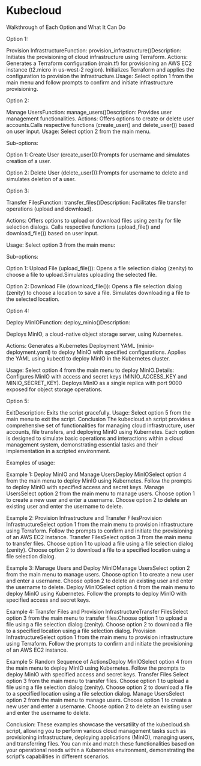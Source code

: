 # Kubecloud

Walkthrough of Each Option and What It Can Do
 
Option 1: 

Provision InfrastructureFunction: provision_infrastructure()Description: Initiates the provisioning of cloud infrastructure using Terraform.
Actions:
Generates a Terraform configuration (main.tf) for provisioning an AWS EC2 instance (t2.micro in us-west-2 region).
Initializes Terraform and applies the configuration to provision the infrastructure.Usage: 
Select option 1 from the main menu and follow prompts to confirm and initiate infrastructure provisioning.

Option 2: 

Manage UsersFunction: manage_users()Description: 
Provides user management functionalities.
Actions:
Offers options to create or delete user accounts.Calls respective functions (create_user() and delete_user()) based on user input.
Usage:
Select option 2 from the main menu.

Sub-options:

Option 1: 
Create User (create_user()):Prompts for username and simulates creation of a user.

Option 2: 
Delete User (delete_user()):Prompts for username to delete and simulates deletion of a user.


Option 3: 

Transfer FilesFunction: transfer_files()Description: 
Facilitates file transfer operations (upload and download).

Actions:
Offers options to upload or download files using zenity for file selection dialogs.
Calls respective functions (upload_file() and download_file()) based on user input.

Usage: 
Select option 3 from the main menu:

Sub-options:

Option 1: 
Upload File (upload_file()):
Opens a file selection dialog (zenity) to choose a file to upload.Simulates uploading the selected file.

Option 2: 
Download File (download_file()):
Opens a file selection dialog (zenity) to choose a location to save a file.
Simulates downloading a file to the selected location.

Option 4: 

Deploy MinIOFunction: deploy_minio()Description: 

Deploys MinIO, a cloud-native object storage server, using Kubernetes.

Actions:
Generates a Kubernetes Deployment YAML (minio-deployment.yaml) to deploy MinIO with specified configurations.
Applies the YAML using kubectl to deploy MinIO in the Kubernetes cluster.

Usage: 
Select option 4 from the main menu to deploy MinIO.Details:
Configures MinIO with access and secret keys (MINIO_ACCESS_KEY and MINIO_SECRET_KEY).
Deploys MinIO as a single replica with port 9000 exposed for object storage operations.

Option 5: 

ExitDescription: 
Exits the script gracefully.
Usage: 
Select option 5 from the main menu to exit the script.
Conclusion 
The kubecloud.sh script provides a comprehensive set of functionalities for managing cloud infrastructure, user accounts, file transfers, and deploying MinIO using Kubernetes. Each option is designed to simulate basic operations and interactions within a cloud management system, demonstrating essential tasks and their implementation in a scripted environment.

Examples of usage:

Example 1: 
Deploy MinIO and Manage UsersDeploy MinIOSelect option 4 from the main menu to deploy MinIO using Kubernetes.
Follow the prompts to deploy MinIO with specified access and secret keys.
Manage UsersSelect option 2 from the main menu to manage users.
Choose option 1 to create a new user and enter a username.
Choose option 2 to delete an existing user and enter the username to delete.

Example 2: 
Provision Infrastructure and Transfer FilesProvision InfrastructureSelect option 1 from the main menu to provision infrastructure using Terraform.
Follow the prompts to confirm and initiate the provisioning of an AWS EC2 instance.
Transfer FilesSelect option 3 from the main menu to transfer files.
Choose option 1 to upload a file using a file selection dialog (zenity).
Choose option 2 to download a file to a specified location using a file selection dialog.

Example 3: 
Manage Users and Deploy MinIOManage UsersSelect option 2 from the main menu to manage users.
Choose option 1 to create a new user and enter a username.
Choose option 2 to delete an existing user and enter the username to delete.
Deploy MinIOSelect option 4 from the main menu to deploy MinIO using Kubernetes.
Follow the prompts to deploy MinIO with specified access and secret keys.

Example 4: 
Transfer Files and Provision InfrastructureTransfer FilesSelect option 3 from the main menu to transfer files.Choose option 1 to upload a file using a file selection dialog (zenity).
Choose option 2 to download a file to a specified location using a file selection dialog.
Provision InfrastructureSelect option 1 from the main menu to provision infrastructure using Terraform.
Follow the prompts to confirm and initiate the provisioning of an AWS EC2 instance.

Example 5: 
Random Sequence of ActionsDeploy MinIOSelect option 4 from the main menu to deploy MinIO using Kubernetes.
Follow the prompts to deploy MinIO with specified access and secret keys.
Transfer Files Select option 3 from the main menu to transfer files.
Choose option 1 to upload a file using a file selection dialog (zenity).
Choose option 2 to download a file to a specified location using a file selection dialog.
Manage UsersSelect option 2 from the main menu to manage users.
Choose option 1 to create a new user and enter a username.
Choose option 2 to delete an existing user and enter the username to delete.

Conclusion: 
These examples showcase the versatility of the kubecloud.sh script, allowing you to perform various cloud management tasks such as provisioning infrastructure, deploying applications (MinIO), managing users, and transferring files. 
You can mix and match these functionalities based on your operational needs within a Kubernetes environment, demonstrating the script's capabilities in different scenarios.
